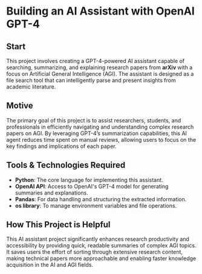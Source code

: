 <!DOCTYPE html>
<html lang="en">
<head>
  <meta charset="UTF-8">
  <meta name="viewport" content="width=device-width, initial-scale=1.0">
</head>
<body>

  <h1>Building an AI Assistant with OpenAI GPT-4</h1>

  <h2>Start</h2>
  <p>This project involves creating a GPT-4-powered AI assistant capable of searching, summarizing, and explaining research papers from <strong>arXiv</strong> with a focus on Artificial General Intelligence (AGI). The assistant is designed as a file search tool that can intelligently parse and present insights from academic literature.</p>

  <h2>Motive</h2>
  <p>The primary goal of this project is to assist researchers, students, and professionals in efficiently navigating and understanding complex research papers on AGI. By leveraging GPT-4’s summarization capabilities, this AI agent reduces time spent on manual reviews, allowing users to focus on the key findings and implications of each paper.</p>

  <h2>Tools & Technologies Required</h2>
  <ul>
    <li><strong>Python</strong>: The core language for implementing this assistant.</li>
    <li><strong>OpenAI API</strong>: Access to OpenAI's GPT-4 model for generating summaries and explanations.</li>
    <li><strong>Pandas</strong>: For data handling and structuring the extracted information.</li>
    <li><strong>os library</strong>: To manage environment variables and file operations.</li>
  </ul>

  <h2>How This Project is Helpful</h2>
  <p>This AI assistant project significantly enhances research productivity and accessibility by providing quick, readable summaries of complex AGI topics. It saves users the effort of sorting through extensive research content, making technical papers more approachable and enabling faster knowledge acquisition in the AI and AGI fields.</p>

</body>
</html>
